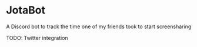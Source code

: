 # JotaBot
A Discord bot to track the time one of my friends took to start screensharing

TODO: Twitter integration